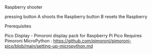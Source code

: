 Raspberry shooter

pressing button A shoots the Raspberry button B resets the Raspberry

Prerequisites

Pico Display - Pimoroni display pack for Raspberry Pi Pico
Requires Pimoroni MicroPython : https://github.com/pimoroni/pimoroni-pico/blob/main/setting-up-micropython.md
